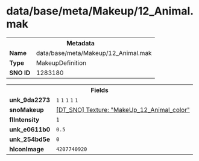 <h1>data/base/meta/Makeup/12_Animal.mak</h1><table><tr><th colspan="100%">Metadata</th></tr><tr><td><b>Name</b></td><td>data/base/meta/Makeup/12_Animal.mak</td></tr><tr><td><b>Type</b></td><td>MakeupDefinition</td></tr><tr><td><b>SNO ID</b></td><td>1283180</td></tr></table>

<table><tr><th colspan="100%">Fields</th></tr><tr><td><b>unk_9da2273</b></td><td><code>1</code>
<code>1</code>
<code>1</code>
<code>1</code>
<code>1</code>
</td></tr><tr><td><b>snoMakeup</b></td><td><a href="..\Texture\MakeUp_12_Animal_color.tex">[DT_SNO] Texture: "MakeUp_12_Animal_color"</a></td></tr><tr><td><b>flIntensity</b></td><td><code>1</code></td></tr><tr><td><b>unk_e0611b0</b></td><td><code>0.5</code></td></tr><tr><td><b>unk_254bd5e</b></td><td><code>0</code></td></tr><tr><td><b>hIconImage</b></td><td><code>4207740920</code></td></tr></table>

